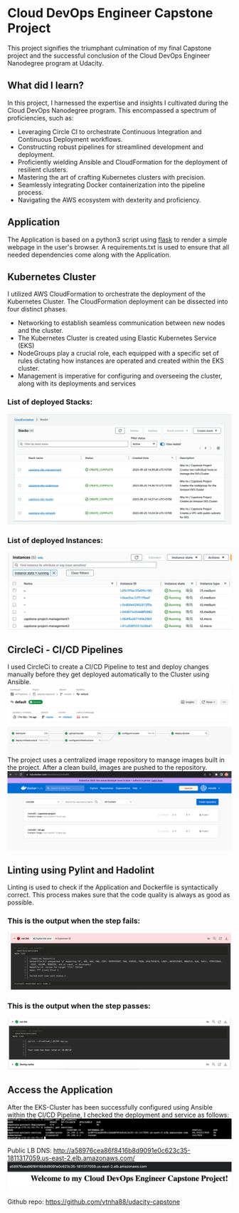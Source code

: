 # Cloud DevOps Engineer Capstone Project

This project signifies the triumphant culmination of my final Capstone project and the successful conclusion of the Cloud DevOps Engineer Nanodegree program at Udacity.

## What did I learn?

In this project, I harnessed the expertise and insights I cultivated during the Cloud DevOps Nanodegree program. This encompassed a spectrum of proficiencies, such as:
- Leveraging Circle CI to orchestrate Continuous Integration and Continuous Deployment workflows.
- Constructing robust pipelines for streamlined development and deployment.
- Proficiently wielding Ansible and CloudFormation for the deployment of resilient clusters.
- Mastering the art of crafting Kubernetes clusters with precision.
- Seamlessly integrating Docker containerization into the pipeline process.
- Navigating the AWS ecosystem with dexterity and proficiency.

## Application

The Application is based on a python3 script using <a target="_blank" href="https://flask.palletsprojects.com">flask</a> to render a simple webpage in the user's browser.
A requirements.txt is used to ensure that all needed dependencies come along with the Application.

## Kubernetes Cluster
I utilized AWS CloudFormation to orchestrate the deployment of the Kubernetes Cluster. The CloudFormation deployment can be dissected into four distinct phases.
- Networking to establish seamless communication between new nodes and the cluster.
- The Kubernetes Cluster is created using Elastic Kubernetes Service (EKS)
- NodeGroups play a crucial role, each equipped with a specific set of rules dictating how instances are operated and created within the EKS cluster.
- Management is imperative for configuring and overseeing the cluster, along with its deployments and services
### List of deployed Stacks:
![CloudFormation](./screenshots/cloudformation_stacks.png)

### List of deployed Instances:
![Show Instances](./screenshots/show_instances.png)

## CircleCi - CI/CD Pipelines
I used CircleCi to create a CI/CD Pipeline to test and deploy changes manually before they get deployed automatically to the Cluster using Ansible.
![CircleCi Pipeline](./screenshots/circleci_pipeline.png)
The project uses a centralized image repository to manage images built in the project. After a clean build, images are pushed to the repository.
![Docker Hub](./screenshots/docker-hub.png)

## Linting using Pylint and Hadolint
Linting is used to check if the Application and Dockerfile is syntactically correct. This process makes sure that the code quality is always as good as possible.

### This is the output when the step fails:
![Linting step fail](./screenshots/linting_step_fail.png)

### This is the output when the step passes:
![Linting step success](./screenshots/linting_step_success.png)

## Access the Application
After the EKS-Cluster has been successfully configured using Ansible within the CI/CD Pipeline, I checked the deployment and service as follows:
![Kubectl deployment](./screenshots/kubectl-deployments.png)

Public LB DNS: http://a58976cea86f8416b8d9091e0c623c35-1811317059.us-east-2.elb.amazonaws.com/
![Access LB DNS](./screenshots/access_lb_dns.png)

Github repo: https://github.com/vtnha88/udacity-capstone
 